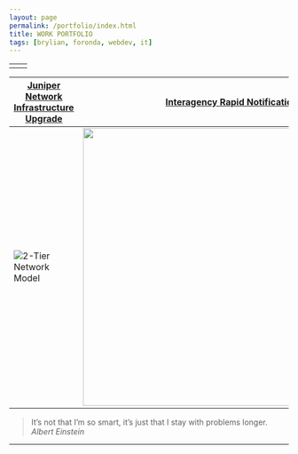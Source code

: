 ```yaml
---
layout: page
permalink: /portfolio/index.html
title: WORK PORTFOLIO
tags: [brylian, foronda, webdev, it]
---
```

|   |   |
|---|---|
|   |   |

[Juniper Network Infrastructure Upgrade](http://brylianforonda.com/it/2016/05/network-infrastructure-upgrade-overview) | [Interagency Rapid Notification System]()
------------------------------------------------- | ----------------------------------------------
![2-Tier Network Model](https://dl.dropboxusercontent.com/u/33327425/images/it/2-Tier_Network_Design.png) | <img src="https://dl.dropboxusercontent.com/u/33327425/images/irns/IRNS_Notification_1.gif" alt="" style="width:600px;height:500px;">

 > It’s not that I’m so smart, it’s just that I stay with problems longer. 
<cite>Albert Einstein</cite>
___

